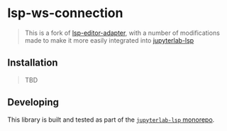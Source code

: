# lsp-ws-connection

> This is a fork of
> [lsp-editor-adapter](https://github.com/wylieconlon/lsp-editor-adapter), with a number
> of modifications made to make it more easily integrated into
> [jupyterlab-lsp](https://github.com/jupyter-lsp/jupyterlab-lsp)

## Installation

> TBD

## Developing

This library is built and tested as part of the
[`jupyterlab-lsp` monorepo](https://github.com/jupyter-lsp/jupyterlab-lsp).
